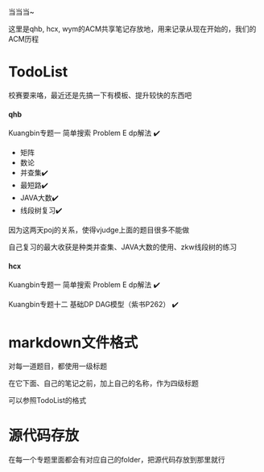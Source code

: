 当当当~

这里是qhb, hcx, wym的ACM共享笔记存放地，用来记录从现在开始的，我们的ACM历程

# TodoList

校赛要来咯，最近还是先搞一下有模板、提升较快的东西吧

#### qhb

Kuangbin专题一 简单搜索 Problem E dp解法   :heavy_check_mark:

- 矩阵
- 数论
- 并查集:heavy_check_mark:
- 最短路:heavy_check_mark:
- JAVA大数:heavy_check_mark:
- 线段树复习:heavy_check_mark:

因为这两天poj的关系，使得vjudge上面的题目很多不能做

自己复习的最大收获是种类并查集、JAVA大数的使用、zkw线段树的练习

#### hcx

Kuangbin专题一 简单搜索 Problem E dp解法   :heavy_check_mark:

Kuangbin专题十二 基础DP DAG模型（紫书P262） :heavy_check_mark:

# markdown文件格式

对每一道题目，都使用一级标题

在它下面、自己的笔记之前，加上自己的名称，作为四级标题

可以参照TodoList的格式

# 源代码存放

在每一个专题里面都会有对应自己的folder，把源代码存放到那里就行

